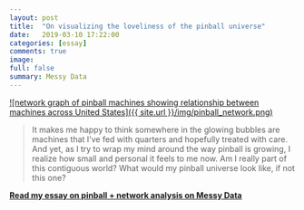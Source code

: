 ```yaml
---
layout: post
title:  "On visualizing the loveliness of the pinball universe"
date:   2019-03-10 17:22:00
categories: [essay]
comments: true
image:
full: false
summary: Messy Data
---
```


<a href="https://medium.com/messy-data/on-visualizing-the-loveliness-of-the-pinball-universe-ae00f018ff27">![network graph of pinball machines showing relationship between machines across United States]({{ site.url }}/img/pinball_network.png)</a>


> It makes me happy to think somewhere in the glowing bubbles are machines that I’ve fed with quarters and hopefully treated with care. And yet, as I try to wrap my mind around the way pinball is growing, I realize how small and personal it feels to me now. Am I really part of this contiguous world? What would my pinball universe look like, if not this one?


**[Read my essay on pinball + network analysis on Messy Data](https://medium.com/messy-data/on-visualizing-the-loveliness-of-the-pinball-universe-ae00f018ff27)**